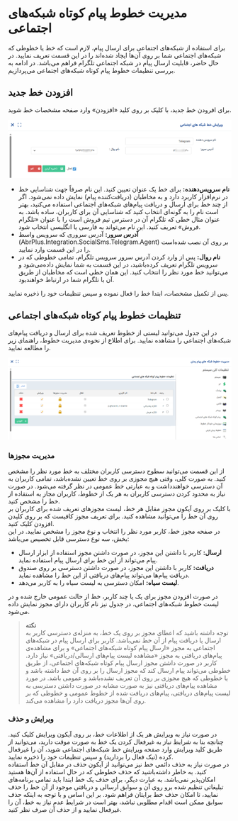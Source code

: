 # مدیریت خطوط پیام کوتاه شبکه‌های اجتماعی

برای استفاده از شبکه‌های اجتماعی برای ارسال پیام، لازم است که خط یا خطوطی که شبکه‌های اجتماعی شما بر روی آن‌ها ایجاد شده‌اند را در این قسمت تعریف نمایید. در حال حاضر، قابلیت ارسال پیام در شبکه اجتماعی تلگرام فراهم می‌باشد. در ادامه به بررسی تنظیمات خطوط پیام کوتاه شبکه‌های اجتماعی می‌پردازیم.<br>

## افزودن خط جدید
برای افرودن خط جدید، با کلیک بر روی کلید «افزودن» وارد صفحه مشخصات خط شوید. <br>

![افزودن خطوط شبکه‌های اجتماعی](./Image/telegram-setting.png)

- **نام سرویس‌دهنده:** برای خط یک عنوان تعیین کنید. این نام صرفاً جهت شناسایی خط در نرم‌افزار کاربرد دارد و به مخاطبان (دریافت‌کننده پیام) نمایش داده نمی‌شود. اگر از چند خط برای ارسال و دریافت پیام‌های شبکه‌های اجتماعی استفاده می‌کنید، بهتر است نام را به گونه‌ای انتخاب کنید که شناسایی آن برای کاربران، ساده باشد. به عنوان مثال خطی که تلگرام آن در دسترس تیم فروش است را با عنوان «تلگرام فروش» تعریف کنید. این نام می‌تواند به فارسی یا انگلیسی انتخاب شود.
- **آدرس سرور:** آدرس سروری که سرویس واسط (AbrPlus.Integration.SocialSms.Telegram.Agent)  بر روی آن نصب شده‌است را در این قسمت وارد نمایید. 
- **نام روال:** پس از وارد کردن آدرس سرور سرویس تلگرام، تمامی خطوطی که در سرویس تلگرام تعریف کرده‌باشید، در این قسمت به شما نمایش داده‌می‌شود و می‌توانید خط مورد نظر را انتخاب کنید. این همان خطی است که مخاطبان از طریق آن با تلگرام شما در ارتباط خواهندبود.<br>

پس از تکمیل مشخصات، ابتدا خط را فعال نموده و سپس تنظیمات خود را ذخیره نمایید.<br>

## تنظیمات خطوط پیام کوتاه شبکه‌های اجتماعی
در این جدول می‌توانید لیستی از خطوط تعریف شده برای ارسال و دریافت پیام‌های شبکه‌های اجتماعی را مشاهده نمایید. برای اطلاع از نحوه‌ی مدیریت خطوط، راهنمای زیر را مطالعه نمایید.<br>

![مدیریت خطوط شبکه‌های اجتماعی](./Image/social-network-setting.png)

### مدیریت مجوزها
از این قسمت می‌توانید سطوح دسترسی کاربران مختلف به خط مورد نظر را مشخص کنید. به صورت کلی، وقتی هیچ مجوزی بر روی خط تعیین نشده‌باشد، تمامی کاربران به آن دسترسی خواهندداشت و به عبارتی خط عمومی در نظر گرفته می‌شود. در صورت نیاز به محدود کردن دسترسی کاربران به هر یک از خطوط، کاربران مجاز به استفاده از خط را مشخص کنید.<br>
با کلیک بر روی آیکون مجوز مقابل هر خط، لیست مجوزهای تعریف شده برای کاربران  بر روی آن خط را می‌توانید مشاهده کنید. برای تعریف مجوز کافیست که بر روی کلیدن افزودن کلیک کنید.<br>
در صفحه مجوز خط، کاربر مورد نظر را انتخاب و نوع مجوز را مشخص نمایید. در این بخش، سه نوع دسترسی قابل تخصیص می‌باشد:<br>
- **ارسال:** کاربر با داشتن این مجوز، در صورت داشتن مجوز استفاده از ابزار ارسال پیام می‌تواند از این خط برای ارسال پیام استفاده نماید.
- **دریافت:** کاربر با داشتن این مجوز، در صورت داشتن دسترسی بر روی صندوق دریافت پیام‌ها می‌تواند پیام‌های دریافتی از این خط را مشاهده نماید.
- **لیست سیاه:** امکان دسترسی به لیست سیاه را به کاربر می‌دهد.

در صورت افزودن مجوز برای یک یا چند کاربر، خط از حالت عمومی خارج شده و در لیست خطوط شبکه‌های اجتماعی، در جدول نیز نام کاربران دارای مجوز نمایش داده می‌شود. <br>

> **نکته**<br>
> توجه داشته باشید که اعطای مجوز بر روی یک خط، به منزله‌ی دسترسی کاربر به ارسال یا دریافت پیام از آن خط نمی‌باشد. کاربر برای ارسال پیام در شبکه‌های اجتماعی به مجوز «ارسال پيام کوتاه شبکه‌های اجتماعی» و برای مشاهده‌ی پیام‌های دریافتی به مجوز «مشاهده ليست پيام‌های ارسالی/دريافتی» نیاز دارد. کاربر در صورت داشتن مجوز ارسال پیام کوتاه شبکه‌های اجتماعی، از طریق خطوطی می‌تواند پیام ارسال کند که مجوز ارسال را بر روی آن خط داشته باشد و یا خطوطی که هیچ مجوزی بر روی آن تعریف نشده‌باشد و عمومی باشد. در مورد مشاهده پیام‌های دریافتی نیز به صورت مشابه در صورت داشتن دسترسی به لیست پیام‌های دریافتی، پیام‌های دریافت شده از خطوط عمومی و خطوطی که بر روی آن‌ها مجوز دریافت دارد را مشاهده می‌کند.<br>

### ویرایش و حذف
در صورت نیاز به ویرایش هر یک از اطلاعات خط، بر روی آیکون ویرایش کلیک کنید. چنانچه بنا به شرایط نیاز به غیرفعال کردن یک خط به صورت موقت دارید، می‌توانید از طریق کلید ویرایش وارد صفحه ویرایش خط شبکه‌های اجتماعی شوید، آن را غیرفعال کرده (تیک فعال را بردارید) و سپس تنظیمات خود را ذخیره نمایید.<br>
در صورت نیاز به حذف دائمی خط نیز می‌توانید از آیکون حذف در مقابل آن خط استفاده کنید. به خاطر داشته‌باشید که حذف خطوطی که در حال استفاده از آن‌ها هستید امکان‌پذیر نمی‌باشد. به عبارت دیگر، برای حذف یک خط ابتدا باید تمامی برنامه‌های تبلیغاتی تنظیم شده برو روی آن و سوابق ارسالی و دریافتی موجود از آن خط را حذف نمایید، تا امکان حذف خط برایتان فراهم شود. بر این اساس و با توجه به اینکه حذف سوابق ممکن است اقدام مطلوبی نباشد، بهتر است در شرایط عدم نیاز به خط، آن را غیرفعال نمایید و از حذف آن صرف نظر کنید.<br>
